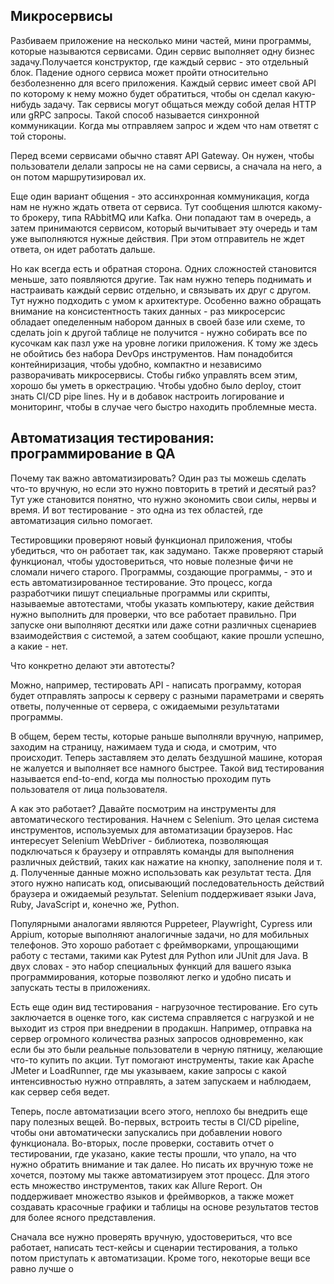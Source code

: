 ## Микросервисы 

Разбиваем приложение на несколько мини частей, мини программы, которые называются сервисами. Один сервис выполняет одну бизнес задачу.Получается конструктор, где каждый сервис - это отдельный блок. Падение одного сервиса может пройти относительно безболезненно для всего приложения. Каждый сервис имеет свой API по которому к нему можно будет обратиться, чтобы он сделал какую-нибудь задачу. Так сервисы могут общаться между собой делая HTTP или gRPC запросы. Такой способ называется синхронной коммуникации. Когда мы отправляем запрос и ждем что нам ответят с той стороны. 

Перед всеми сервисами обычно ставят API Gateway. Он нужен, чтобы пользователи делали запросы не на сами сервисы, а сначала на него, а он потом маршрутизировал их.  

Еще один вариант общения - это ассинхронная коммуникация, когда нам не нужно ждать ответа от сервиса. Тут сообщения шлются какому-то брокеру, типа RAbbitMQ или Kafka. Они попадают там в очередь, а затем принимаются сервисом, который вычитывает эту очередь и там уже выполняются нужные действия. При этом отправитель не ждет ответа, он идет работать дальше. 

Но как всегда есть и обратная сторона. Одних сложностей становится меньше, зато появляются другие. Так нам нужно теперь поднимать и настраивать каждый сервис отдельно, и связывать их друг с другом. Тут нужно подходить с умом к архитектуре. Особенно важно обращать внимание на консистентность таких данных - раз микросерсис обладает опеделенным набором данных в своей базе или схеме, то сделать join к другой таблице не получится - нужно собирать все по кусочкам как пазл уже на уровне логики приложения. К тому же здесь не обойтись без набора DevOps инструментов. Нам понадобится контейниризация, чтобы удобно, компактно и независимо разворачивать микросервисы. Стобы гибко управлять всем этим, хорошо бы уметь в оркестрацию. Чтобы удобно было deploy, стоит знать CI/CD pipe lines. Ну и в добавок настроить логирование и мониторинг, чтобы в случае чего быстро находить проблемные места.


## Автоматизация тестирования: программирование в QA

Почему так важно автоматизировать? Один раз ты можешь сделать что-то вручную, но если это нужно повторить в третий и десятый раз? Тут уже становится понятно, что нужно экономить свои силы, нервы и время. И вот тестирование - это одна из тех областей, где автоматизация сильно помогает.

Тестировщики проверяют новый функционал приложения, чтобы убедиться, что он работает так, как задумано. Также проверяют старый функционал, чтобы удостовериться, что новые полезные фичи не сломали ничего старого. Программы, создающие программы, - это и есть автоматизированное тестирование. Это процесс, когда разработчики пишут специальные программы или скрипты, называемые автотестами, чтобы указать компьютеру, какие действия нужно выполнить для проверки, что все работает правильно. При запуске они выполняют десятки или даже сотни различных сценариев взаимодействия с системой, а затем сообщают, какие прошли успешно, а какие - нет.

Что конкретно делают эти автотесты?

Можно, например, тестировать API - написать программу, которая будет отправлять запросы к серверу с разными параметрами и сверять ответы, полученные от сервера, с ожидаемыми результатами программы.

В общем, берем тесты, которые раньше выполняли вручную, например, заходим на страницу, нажимаем туда и сюда, и смотрим, что происходит. Теперь заставляем это делать бездушной машине, которая не жалуется и выполняет все намного быстрее. Такой вид тестирования называется end-to-end, когда мы полностью проходим путь пользователя от лица пользователя.

А как это работает? Давайте посмотрим на инструменты для автоматического тестирования. Начнем с Selenium. Это целая система инструментов, используемых для автоматизации браузеров. Нас интересует Selenium WebDriver - библиотека, позволяющая подключаться к браузеру и отправлять команды для выполнения различных действий, таких как нажатие на кнопку, заполнение поля и т. д. Полученные данные можно использовать как результат теста. Для этого нужно написать код, описывающий последовательность действий браузера и ожидаемый результат. Selenium поддерживает языки Java, Ruby, JavaScript и, конечно же, Python.

Популярными аналогами являются Puppeteer, Playwright, Cypress или Appium, которые выполняют аналогичные задачи, но для мобильных телефонов. Это хорошо работает с фреймворками, упрощающими работу с тестами, такими как Pytest для Python или JUnit для Java. В двух словах - это набор специальных функций для вашего языка программирования, которые позволяют легко и удобно писать и запускать тесты в приложениях.

Есть еще один вид тестирования - нагрузочное тестирование. Его суть заключается в оценке того, как система справляется с нагрузкой и не выходит из строя при внедрении в продакшн. Например, отправка на сервер огромного количества разных запросов одновременно, как если бы это были реальные пользователи в черную пятницу, желающие что-то купить по акции. Тут помогают инструменты, такие как Apache JMeter и LoadRunner, где мы указываем, какие запросы с какой интенсивностью нужно отправлять, а затем запускаем и наблюдаем, как сервер себя ведет.

Теперь, после автоматизации всего этого, неплохо бы внедрить еще пару полезных вещей. Во-первых, встроить тесты в CI/CD pipeline, чтобы они автоматически запускались при добавлении нового функционала. Во-вторых, после проверки, составить отчет о тестировании, где указано, какие тесты прошли, что упало, на что нужно обратить внимание и так далее. Но писать их вручную тоже не хочется, поэтому мы также автоматизируем этот процесс. Для этого есть множество инструментов, таких как Allure Report. Он поддерживает множество языков и фреймворков, а также может создавать красочные графики и таблицы на основе результатов тестов для более ясного представления.

Сначала все нужно проверять вручную, удостовериться, что все работает, написать тест-кейсы и сценарии тестирования, а только потом приступать к автоматизации. Кроме того, некоторые вещи все равно лучше о